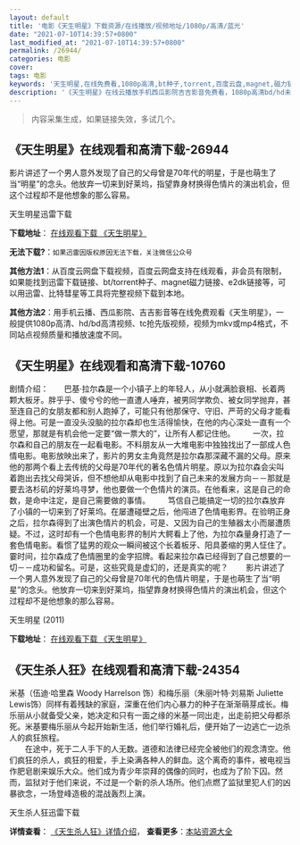 ```yaml
---
layout: default
title: '电影《天生明星》下载资源/在线播放/视频地址/1080p/高清/蓝光'
date: "2021-07-10T14:39:57+0800"
last_modified_at: "2021-07-10T14:39:57+0800"
permalink: /26944/
categories: 电影
cover:
tags: 电影
keywords: '天生明星,在线免费看,1080p高清,bt种子,torrent,百度云盘,magnet,磁力链,迅雷下载资源'
description: '《天生明星》在线云播放手机西瓜影院吉吉影音免费看，1080p高清bd/hd未删减完整版和tc抢先枪版，mkv/mp4格式，附带bt/torrent种子、magnet/磁力链、百度云盘、网盘资源迅雷下载链接'
---
```


>内容采集生成，如果链接失效，多试几个。


## 《天生明星》在线观看和高清下载-26944

影片讲述了一个男人意外发现了自己的父母曾是70年代的明星，于是也萌生了当&ldquo;明星”的念头。他放弃一切来到好莱坞，指望靠身材换得色情片的演出机会，但这个过程却不是他想象的那么容易。


天生明星迅雷下载

**下载地址**： [在线观看下载 《天生明星》](https://www.993dy.com//vod-detail-id-21344.html) 


**无法下载?**：`如果迅雷因版权原因无法下载，关注微信公众号 `

**其他方法1**：从百度云网盘下载视频，百度云网盘支持在线观看，非会员有限制，如果能找到迅雷下载链接、bt/torrent种子、magnet磁力链接、e2dk链接等，可以用迅雷、比特彗星等工具将完整视频下载到本地。

**其他方法2**：用手机云播、西瓜影院、吉吉影音等在线免费观看《天生明星》，一般提供1080p高清、hd/bd高清视频、tc抢先版视频，视频为mkv或mp4格式，不同站点视频质量和播放速度不同。


## 《天生明星》在线观看和高清下载-10760

剧情介绍：　　巴基·拉尔森是一个小镇子上的年轻人，从小就满脸衰相、长着两颗大板牙。胖乎乎、傻兮兮的他一直遭人唾弃，被男同学欺负、被女同学抛弃，甚至连自己的女朋友都和别人跑掉了，可能只有他那保守、守旧、严苛的父母才能看得上他。可是一直没头没脑的拉尔森却也生活得愉快，在他的内心深处一直有一个愿望，那就是有机会他一定要“做一票大的”，让所有人都记住他。 　　一次，拉尔森和自己的朋友在一起看电影。不料朋友从一大堆电影中独独找出了一部成人色情电影。电影放映出来了，影片的男女主角竟然是拉尔森那深藏不漏的父母。原来他的那两个看上去传统的父母是70年代的著名色情片明星。原以为拉尔森会尖叫着跑出去找父母哭诉，但不想他却从电影中找到了自己未来的发展方向－－那就是要去洛杉矶的好莱坞寻梦，他也要做一个色情片的演员。在他看来，这是自己的命数，是命中注定，是自己需要做的事情。 　　笃信自己能搞定一切的拉尔森放弃了小镇的一切来到了好莱坞。在屡遭碰壁之后，他闯进了色情电影界。在验明正身之后，拉尔森得到了出演色情片的机会，可是、又因为自己的生殖器太小而屡遭质疑。不过，这时却有一个色情电影界的制片大鳄看上了他，为拉尔森量身打造了一套色情电影。看惯了猛男的观众一瞬间被这个长着板牙、阳具萎缩的男人怔住了。霎时间，拉尔森成了色情圈里的金字招牌。看起来拉尔森已经得到了自己想要的一切－－成功和留名。可是，这些究竟是虚幻的，还是真实的呢？ 　　影片讲述了一个男人意外发现了自己的父母曾是70年代的色情片明星，于是也萌生了当“明星”的念头。他放弃一切来到好莱坞，指望靠身材换得色情片的演出机会，但这个过程却不是他想象的那么容易。


天生明星 (2011)

**下载地址**： [在线观看下载 《天生明星》](https://www.btbtdy.me/btdy/dy8162.html) 


## 《天生杀人狂》在线观看和高清下载-24354

米基（伍迪&middot;哈里森 Woody Harrelson 饰）和梅乐丽（朱丽叶特&middot;刘易斯 Juliette Lewis饰）同样有着残缺的家庭，深重在他们内心暴力的种子在渐渐萌芽成长。梅乐丽从小就备受父亲，她决定和只有一面之缘的米基一同出走，出走前把父母都杀死。米基要梅乐丽从今起开始新生活，他们举行婚礼后，便开始了一边逃亡一边杀人的疯狂旅程。<br />　　在途中，死于二人手下的人无数。道德和法律已经完全被他们的观念清空。他们疯狂的杀人，疯狂的相爱，手上染满各种人的鲜血。这个离奇的事件，被电视当作肥皂剧来娱乐大众。他们成为青少年崇拜的偶像的同时，也成为了阶下囚。然而，监狱对于他们来说，不过是一个新的杀人场所。他们点燃了监狱里犯人们的凶暴欲念，一场登峰造极的混战轰烈上演。


天生杀人狂迅雷下载

**详情查看**： [《天生杀人狂》详情介绍](/movie/24354/)， **查看更多**：[本站资源大全](/movie/t/all/)

